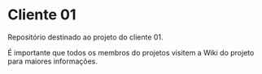 # Cliente 01

Repositório destinado ao projeto do cliente 01.

É importante que todos os membros do projetos visitem a Wiki do projeto para maiores informações.
